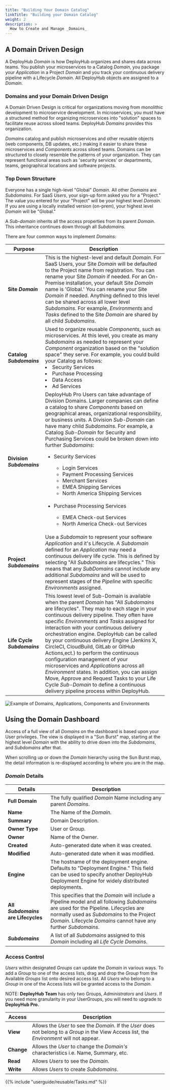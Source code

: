 ```yaml
---
title: "Building Your Domain Catalog"
linkTitle: "Building your Domain Catalog"
weight: 2
description: >
  How to Create and Manage _Domains_  
---
```


## A Domain Driven Design

A DeployHub _Domain_ is how DeployHub organizes and shares data across teams.  You publish your microservices to a Catalog _Domain_, you package your _Application_ in a Project _Domain_ and you track your continuous delivery pipeline with a Lifecycle _Domain_. All DeployHub objects are assigned to a _Domain_. 

### Domains and your Domain Driven Design
A Domain Driven Design is critical for organizations moving from monolithic development to microservice development. In microservices, you must have a structured method for organizing microservices into "solution" spaces to facilitate reuse across siloed teams. DeployHub _Domains_ provides this organization. 

_Domains_ catalog and publish microservices and other reusable objects (web components, DB updates, etc.) making it easier to share these microservices and  _Components_ across siloed teams. Domains can be structured to closely resemble the patterns of your organization. They can represent functional areas such as 'security services' or departments, teams, geographical locations and software projects.

### Top Down Structure

Everyone has a single high-level "Global" _Domain_.  All other _Domains_ are _Subdomains_. For SaaS _Users_, your sign-up form asked you for a "Project."  The value you entered for your "Project" will be your highest level _Domain_.  If you are using a locally installed version (on-prem), your highest level _Domain_ will be "Global."

A _Sub-domain_ inherits all the access properties from its parent _Domain_. This inheritance continues down through all _Subdomains_.

There are four common ways to implement _Domains_:

| **Purpose** | Description |
|---| --- |
| **Site _Domain_** | This is the highest-level and default _Domain_. For SaaS Users, your Site _Domain_ will be defaulted to the Project name from registration. You can rename your Site _Domain_ if needed. For an On-Premise installation, your default Site _Domain_ name is 'Global.' You can rename your Site _Domain_ if needed. Anything defined to this level can be shared across all lower level _Subdomains_. For example, _Environments_ and _Tasks_ defined to the Site _Domain_ are shared by all child _Subdomains_.|
|**Catalog _Subdomains_**| Used to organize reusable _Components_, such as microservices. At this level, you create as many _Subdomains_ as needed to represent your _Component_ organization based on the "solution space" they serve. For example, you could build your Catalog as follows: <li> Security Services</li><li>Purchase Processing</li><li>Data Access<li>Ad Services</li>
|**Division _Subdomains_**| DeployHub Pro Users can take advantage of Division Domains. Larger companies can define a catalog to share _Components_ based on geographical areas, organizational responsibility, or business units. A Division _Sub-Domain_ can have many child _Subdomains_. For example, a Catalog _Sub-Domain_ for Security and Purchasing Services could be broken down into further _Subdomains_: <ul><li> Security Services</li><ul><li>Login Services</li><li>Payment Processing Services <li>Merchant Services</li><li>EMEA Shipping Services</li><li>North America Shipping Services</li></ul><br><li>Purchase Processing Services</li><ul><li>EMEA Check-out Services</li><li>North America Check-out Services</li></ul> |
|**Project _Subdomains_**| Use a _Subdomain_ to represent your software _Application_ and it's Lifecycle. A _Subdomain_ defined for an _Application_ may need a continuous delivery life cycle. This is defined by selecting "All _Subdomains_ are lifecycles." This means that any _SubDomains_ cannot include any additional _Subdomains_ and will be used to represent stages of the _Pipeline_ with specific _Environments_ assigned. |
|**Life Cycle _Subdomains_**| This lowest level of Sub-Domain is available when the parent _Domain_  has "All _Subdomains_ are lifecycles".  They map to each stage in your continuous delivery pipeline. They often have specific _Environments_ and _Tasks_ assigned for interaction with your continuous delivery orchestration engine. DeployHub can be called by your continuous delivery Engine (Jenkins X, CircleCI, CloudBuild, GitLab or GitHub Actions,ect.) to perform the continuous configuration management of your microservices and _Applications_ across all _Environment_ states. In addition, you can assign Move, Approve and Request Tasks to your Life Cycle _Sub-Domain_ to define a continuous delivery pipeline process within DeployHub. |

![Example of Domains, Applications, Components and Environments](/userguide/concepts/OnlineStore-GlobalDomain.jpg)

## Using the Domain Dashboard

Access of a full view of all _Domains_ on the dashboard is based upon your User privileges. The view is displayed in a "Sun Burst" map, starting at the highest level _Domain_ with the ability to drive down into the _Subdomains_, and _Subdomains_ after that.

When scrolling up or down the _Domain_ hierarchy using the Sun Burst map, the detail information is re-displayed according to where you are in the map.

### _Domain_ Details

| Details | Description |
| --- | --- |
|**Full Domain** | The fully qualified _Domain_ Name including any parent _Domains_.
| **Name** | The Name of the _Domain_. |
| **Summary** | Domain Description. |
| **Owner Type** | User or Group. |
| **Owner** | Name of the Owner.|
| **Created** | Auto-generated date when it was created.|
| **Modified** | Auto-generated date when it was modified.|
| **Engine**| The hostname of the deployment engine. Defaults to "Deployment Engine." This field can be used to specify another DeployHub Deployment Engine for widely distributed deployments. |
|**All _Subdomains_ are Lifecycles**| This specifies that the _Domain_ will include a Pipeline model and all following _Subdomains_ are used for the Pipeline.  Lifecycles are normally used as _Subdomains_ to the Project _Domain_.  Lifecycle _Domains_ cannot have any further _Subdomains_. |
| **_Subdomains_** | A list of all _Subdomains_ assigned to this _Domain_ including all _Life Cycle Domains_.

### Access Control

 _Users_ within designated _Groups_ can update the _Domain_ in various ways. To add a _Group_ to one of the access lists, drag and drop the _Group_ from the Available _Groups_ list onto desired access list. All _Users_ who belong to a _Group_ in one of the Access lists will be granted access to the _Domain_.

NOTE: **DeployHub Team** has only two Groups, _Administrators_ and _Users_. If you need more granularity in your UserGroups, you will need to upgrade to **DeployHub Pro.**

| Access | Description |
| --- | --- |
| **View** | Allows the _User_ to see the _Domain_. If the _User_ does not belong to a _Group_ in the View Access list, the _Environment_ will not appear. |
| **Change** | Allows the _User_ to change the _Domain's_ characteristics i.e. Name, Summary, etc. |
| **Read** | Allows _Users_ to see the _Domain_.|
| **Write** | Allows _Users_ to create _Subdomains_. |

{{% include "userguide/reusable/Tasks.md" %}}

